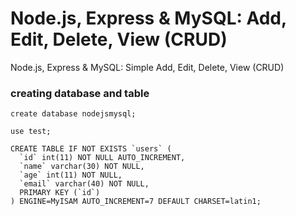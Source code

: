# Node.js, Express & MySQL: Add, Edit, Delete, View (CRUD)
Node.js, Express &amp; MySQL: Simple Add, Edit, Delete, View (CRUD)

### creating database and table

```
create database nodejsmysql;

use test;

CREATE TABLE IF NOT EXISTS `users` (
  `id` int(11) NOT NULL AUTO_INCREMENT,
  `name` varchar(30) NOT NULL,
  `age` int(11) NOT NULL,
  `email` varchar(40) NOT NULL,
  PRIMARY KEY (`id`)
) ENGINE=MyISAM AUTO_INCREMENT=7 DEFAULT CHARSET=latin1;
```
